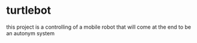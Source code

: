 # turtlebot
this project is a controlling of a mobile robot that will come at the end to be an autonym system
